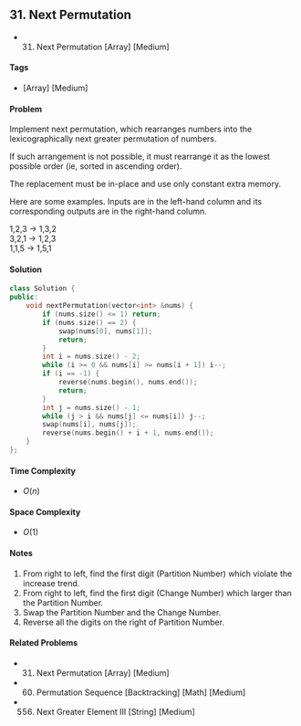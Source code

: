 ## 31. Next Permutation
- 31. Next Permutation [Array] [Medium]

#### Tags
- [Array] [Medium]

#### Problem
Implement next permutation, which rearranges numbers into the lexicographically next greater permutation of numbers.

If such arrangement is not possible, it must rearrange it as the lowest possible order (ie, sorted in ascending order).

The replacement must be in-place and use only constant extra memory.

Here are some examples. Inputs are in the left-hand column and its corresponding outputs are in the right-hand column.

1,2,3 → 1,3,2  
3,2,1 → 1,2,3  
1,1,5 → 1,5,1  

#### Solution
``` C++
class Solution {
public:
    void nextPermutation(vector<int> &nums) {
        if (nums.size() <= 1) return;
        if (nums.size() == 2) {
            swap(nums[0], nums[1]);
            return;
        }
        int i = nums.size() - 2;
        while (i >= 0 && nums[i] >= nums[i + 1]) i--;
        if (i == -1) {
            reverse(nums.begin(), nums.end());
            return;
        }
        int j = nums.size() - 1;
        while (j > i && nums[j] <= nums[i]) j--;
        swap(nums[i], nums[j]);
        reverse(nums.begin() + i + 1, nums.end());
    }
};
```

#### Time Complexity
- $O(n)$

#### Space Complexity
- $O(1)$

#### Notes
1. From right to left, find the first digit (Partition Number) which violate the increase trend.
2. From right to left, find the first digit (Change Number) which larger than the Partition Number.
3. Swap the Partition Number and the Change Number.
4. Reverse all the digits on the right of Partition Number.

#### Related Problems
- 31. Next Permutation [Array] [Medium]
- 60. Permutation Sequence [Backtracking] [Math] [Medium]
- 556. Next Greater Element III [String] [Medium]
